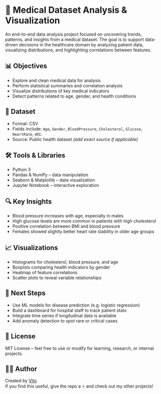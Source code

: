 # 🧬 Medical Dataset Analysis & Visualization

An end-to-end data analysis project focused on uncovering trends, patterns, and insights from a medical dataset. The goal is to support data-driven decisions in the healthcare domain by analyzing patient data, visualizing distributions, and highlighting correlations between features.

## 📊 Objectives

- Explore and clean medical data for analysis  
- Perform statistical summaries and correlation analysis  
- Visualize distributions of key medical indicators  
- Detect patterns related to age, gender, and health conditions

## 📁 Dataset

- Format: CSV  
- Fields include: `Age`, `Gender`, `BloodPressure`, `Cholesterol`, `Glucose`, `HeartRate`, etc.  
- Source: Public health dataset *(add exact source if applicable)*

## 🛠️ Tools & Libraries

- Python 3  
- Pandas & NumPy – data manipulation  
- Seaborn & Matplotlib – data visualization  
- Jupyter Notebook – interactive exploration

## 🔍 Key Insights

- Blood pressure increases with age, especially in males  
- High glucose levels are more common in patients with high cholesterol  
- Positive correlation between BMI and blood pressure  
- Females showed slightly better heart rate stability in older age groups

## 📈 Visualizations

- Histograms for cholesterol, blood pressure, and age  
- Boxplots comparing health indicators by gender  
- Heatmap of feature correlations  
- Scatter plots to reveal variable relationships

## 🧪 Next Steps

- Use ML models for disease prediction (e.g. logistic regression)  
- Build a dashboard for hospital staff to track patient stats  
- Integrate time series if longitudinal data is available  
- Add anomaly detection to spot rare or critical cases

## 📎 License

MIT License – feel free to use or modify for learning, research, or internal projects.

## 🙋‍♂️ Author

Created by [Vito](https://github.com/Vito-prog)  
If you find this useful, give the repo a ⭐ and check out my other projects!
